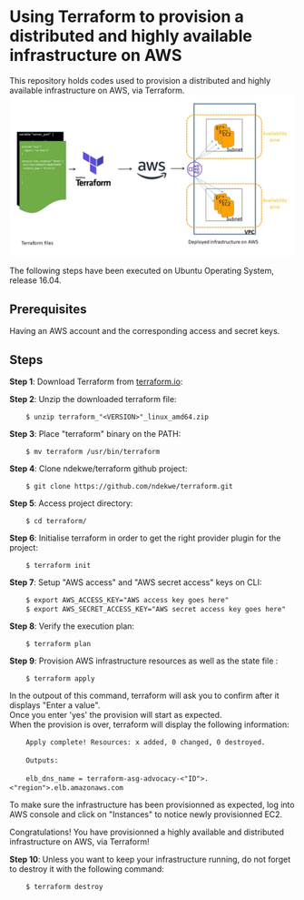 # Using Terraform to provision a distributed and highly available infrastructure on AWS
This repository holds codes used to provision a distributed and highly available infrastructure on AWS, via Terraform.
![alt text](images/img1.jpg) 

The following steps have been executed on Ubuntu Operating System, release 16.04.  

## Prerequisites
Having an AWS account and the corresponding access and secret keys.

## Steps
**Step 1**: Download Terraform from [terraform.io](https://www.terraform.io/downloads.html):

**Step 2**: Unzip the downloaded terraform file:

        $ unzip terraform_"<VERSION>"_linux_amd64.zip

**Step 3**: Place "terraform" binary on the PATH:

        $ mv terraform /usr/bin/terraform

**Step 4**: Clone ndekwe/terraform github project:

        $ git clone https://github.com/ndekwe/terraform.git
                
**Step 5**: Access project directory:

        $ cd terraform/
        
**Step 6**: Initialise terraform in order to get the right provider plugin for the project:

        $ terraform init 
        
**Step 7**: Setup "AWS access" and "AWS secret access" keys on CLI:

        $ export AWS_ACCESS_KEY="AWS access key goes here"
        $ export AWS_SECRET_ACCESS_KEY="AWS secret access key goes here"
        
**Step 8**: Verify the execution plan:

        $ terraform plan
        
**Step 9**: Provision AWS infrastructure resources as well as the state file :

        $ terraform apply
        
In the outpout of this command, terraform will ask you to confirm after it displays "Enter a value".  \
Once you enter 'yes' the provision will start as expected. \
When the provision is over, terraform will display the following information: 

        Apply complete! Resources: x added, 0 changed, 0 destroyed. 
        
        Outputs:
        
        elb_dns_name = terraform-asg-advocacy-<"ID">.<"region">.elb.amazonaws.com
   
To make sure the infrastructure has been provisionned as expected, log into AWS console and click on "Instances" to notice newly provisionned EC2. 

Congratulations! You have provisionned a highly available and distributed infrastructure on AWS, via Terraform!

**Step 10**: Unless you want to keep your infrastructure running, do not forget to destroy it with the following command:
        
        $ terraform destroy
